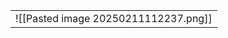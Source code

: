 
|                                      |
| ------------------------------------ |
| ![[Pasted image 20250211112237.png]] |
